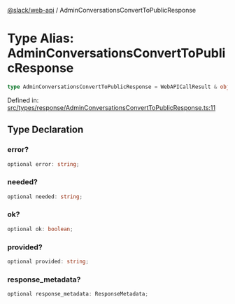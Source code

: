 [@slack/web-api](../index.md) / AdminConversationsConvertToPublicResponse

# Type Alias: AdminConversationsConvertToPublicResponse

```ts
type AdminConversationsConvertToPublicResponse = WebAPICallResult & object;
```

Defined in: [src/types/response/AdminConversationsConvertToPublicResponse.ts:11](https://github.com/slackapi/node-slack-sdk/blob/main/packages/web-api/src/types/response/AdminConversationsConvertToPublicResponse.ts#L11)

## Type Declaration

### error?

```ts
optional error: string;
```

### needed?

```ts
optional needed: string;
```

### ok?

```ts
optional ok: boolean;
```

### provided?

```ts
optional provided: string;
```

### response\_metadata?

```ts
optional response_metadata: ResponseMetadata;
```
